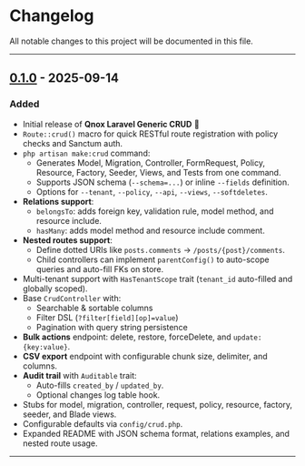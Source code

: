 # Changelog

All notable changes to this project will be documented in this file.

---

## [0.1.0] - 2025-09-14
### Added
- Initial release of **Qnox Laravel Generic CRUD** 🎉
- `Route::crud()` macro for quick RESTful route registration with policy checks and Sanctum auth.
- `php artisan make:crud` command:
  - Generates Model, Migration, Controller, FormRequest, Policy, Resource, Factory, Seeder, Views, and Tests from one command.
  - Supports JSON schema (`--schema=...`) or inline `--fields` definition.
  - Options for `--tenant`, `--policy`, `--api`, `--views`, `--softdeletes`.
- **Relations support**:
  - `belongsTo`: adds foreign key, validation rule, model method, and resource include.
  - `hasMany`: adds model method and resource include comment.
- **Nested routes support**:
  - Define dotted URIs like `posts.comments` → `/posts/{post}/comments`.
  - Child controllers can implement `parentConfig()` to auto-scope queries and auto-fill FKs on store.
- Multi-tenant support with `HasTenantScope` trait (`tenant_id` auto-filled and globally scoped).
- Base `CrudController` with:
  - Searchable & sortable columns
  - Filter DSL (`?filter[field][op]=value`)
  - Pagination with query string persistence
- **Bulk actions** endpoint: delete, restore, forceDelete, and `update:{key:value}`.
- **CSV export** endpoint with configurable chunk size, delimiter, and columns.
- **Audit trail** with `Auditable` trait:
  - Auto-fills `created_by` / `updated_by`.
  - Optional changes log table hook.
- Stubs for model, migration, controller, request, policy, resource, factory, seeder, and Blade views.
- Configurable defaults via `config/crud.php`.
- Expanded README with JSON schema format, relations examples, and nested route usage.

---

[0.1.0]: https://github.com/laurenttandika/laravel-generic-crud/releases/tag/v0.1.0